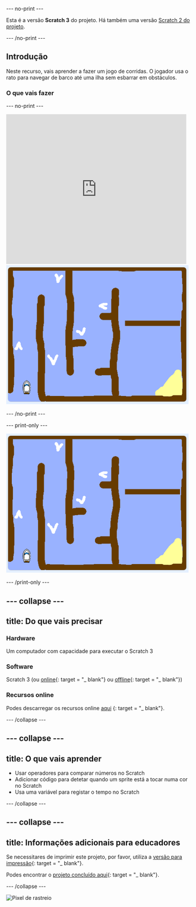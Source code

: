 \--- no-print \---

Esta é a versão **Scratch 3** do projeto. Há também uma versão [Scratch 2 do projeto](https://projects.raspberrypi.org/en/projects/boat-race-scratch2).

\--- /no-print \---

## Introdução

Neste recurso, vais aprender a fazer um jogo de corridas. O jogador usa o rato para navegar de barco até uma ilha sem esbarrar em obstáculos.

### O que vais fazer

\--- no-print \---

<div class="scratch-preview">
  <iframe allowtransparency="true" width="485" height="402" src="https://scratch.mit.edu/projects/embed/276662533/?autostart=false" frameborder="0" scrolling="no"></iframe>
  <img src="images/boat_race_demo.png">
</div>

\--- /no-print \---

\--- print-only \---

![demonstração da Corrida de Barcos](images/boat_race_demo.png)

\--- /print-only \---

## \--- collapse \---

## title: Do que vais precisar

### Hardware

Um computador com capacidade para executar o Scratch 3

### Software

Scratch 3 (ou [online](https://rpf.io/scratchon){: target = "_ blank"} ou [offline](https://rpf.io/scratchoff){: target = "_ blank"})

### Recursos online

Podes descarregar os recursos online [aqui](http://rpf.io/p/en/boat-race-go) {: target = "_ blank"}.

\--- /collapse \---

## \--- collapse \---

## title: O que vais aprender

- Usar operadores para comparar números no Scratch
- Adicionar código para detetar quando um sprite está a tocar numa cor no Scratch
- Usa uma variável para registar o tempo no Scratch

\--- /collapse \---

## \--- collapse \---

## title: Informações adicionais para educadores

Se necessitares de imprimir este projeto, por favor, utiliza a [versão para impressão](https://projects.raspberrypi.org/en/projects/boat-race/print){: target = "_ blank"}.

Podes encontrar o [projeto concluído aqui](http://rpf.io/p/en/boat-race-get){: target = "_ blank"}.

\--- /collapse \---

![Pixel de rastreio](https://code.org/api/hour/begin_codeclub_boatrace.png)